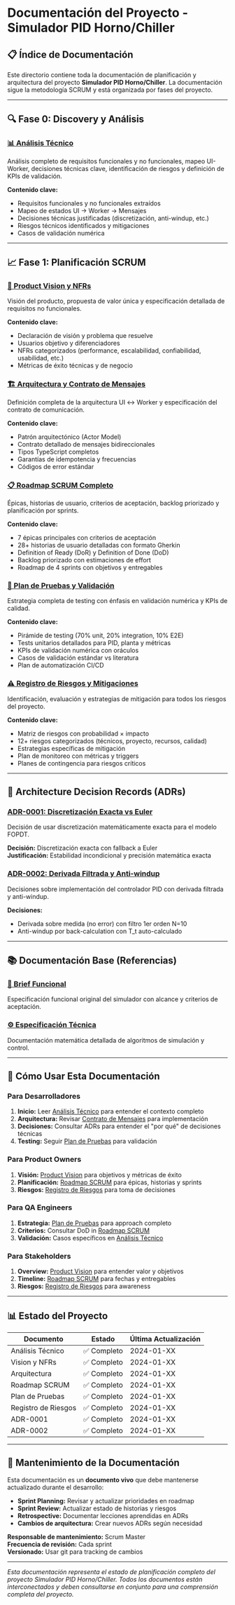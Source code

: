 # Documentación del Proyecto - Simulador PID Horno/Chiller

## 📋 Índice de Documentación

Este directorio contiene toda la documentación de planificación y arquitectura del proyecto **Simulador PID Horno/Chiller**. La documentación sigue la metodología SCRUM y está organizada por fases del proyecto.

---

## 🔍 Fase 0: Discovery y Análisis

### [📊 Análisis Técnico](./00-discovery/analysis.md)
Análisis completo de requisitos funcionales y no funcionales, mapeo UI-Worker, decisiones técnicas clave, identificación de riesgos y definición de KPIs de validación.

**Contenido clave:**
- Requisitos funcionales y no funcionales extraídos
- Mapeo de estados UI → Worker → Mensajes
- Decisiones técnicas justificadas (discretización, anti-windup, etc.)
- Riesgos técnicos identificados y mitigaciones
- Casos de validación numérica

---

## 📈 Fase 1: Planificación SCRUM

### [🎯 Product Vision y NFRs](./01-vision-nfr.md)
Visión del producto, propuesta de valor única y especificación detallada de requisitos no funcionales.

**Contenido clave:**
- Declaración de visión y problema que resuelve
- Usuarios objetivo y diferenciadores
- NFRs categorizados (performance, escalabilidad, confiabilidad, usabilidad, etc.)
- Métricas de éxito técnicas y de negocio

### [🏗️ Arquitectura y Contrato de Mensajes](./02-architecture-and-contract.md)
Definición completa de la arquitectura UI ↔ Worker y especificación del contrato de comunicación.

**Contenido clave:**
- Patrón arquitectónico (Actor Model)
- Contrato detallado de mensajes bidireccionales
- Tipos TypeScript completos
- Garantías de idempotencia y frecuencias
- Códigos de error estándar

### [📋 Roadmap SCRUM Completo](./03-scrum-roadmap.md)
Épicas, historias de usuario, criterios de aceptación, backlog priorizado y planificación por sprints.

**Contenido clave:**
- 7 épicas principales con criterios de aceptación
- 28+ historias de usuario detalladas con formato Gherkin
- Definition of Ready (DoR) y Definition of Done (DoD)
- Backlog priorizado con estimaciones de effort
- Roadmap de 4 sprints con objetivos y entregables

### [🧪 Plan de Pruebas y Validación](./04-testing-plan.md)
Estrategia completa de testing con énfasis en validación numérica y KPIs de calidad.

**Contenido clave:**
- Pirámide de testing (70% unit, 20% integration, 10% E2E)
- Tests unitarios detallados para PID, planta y métricas
- KPIs de validación numérica con oráculos
- Casos de validación estándar vs literatura
- Plan de automatización CI/CD

### [⚠️ Registro de Riesgos y Mitigaciones](./05-risks-and-mitigations.md)
Identificación, evaluación y estrategias de mitigación para todos los riesgos del proyecto.

**Contenido clave:**
- Matriz de riesgos con probabilidad × impacto
- 12+ riesgos categorizados (técnicos, proyecto, recursos, calidad)
- Estrategias específicas de mitigación
- Plan de monitoreo con métricas y triggers
- Planes de contingencia para riesgos críticos

---

## 🤔 Architecture Decision Records (ADRs)

### [ADR-0001: Discretización Exacta vs Euler](./ADR/0001-discretizacion-exacta-vs-euler.md)
Decisión de usar discretización matemáticamente exacta para el modelo FOPDT.

**Decisión:** Discretización exacta con fallback a Euler  
**Justificación:** Estabilidad incondicional y precisión matemática exacta

### [ADR-0002: Derivada Filtrada y Anti-windup](./ADR/0002-derivada-filtrada-y-anti-windup.md)  
Decisiones sobre implementación del controlador PID con derivada filtrada y anti-windup.

**Decisiones:** 
- Derivada sobre medida (no error) con filtro 1er orden N=10
- Anti-windup por back-calculation con T_t auto-calculado

---

## 📚 Documentación Base (Referencias)

### [📄 Brief Funcional](./brief_funcional_simulador_pid_markdown.md)
Especificación funcional original del simulador con alcance y criterios de aceptación.

### [⚙️ Especificación Técnica](./logica_y_matematica_version_tecnica_programador_matematico.md)
Documentación matemática detallada de algoritmos de simulación y control.

---

## 🚀 Cómo Usar Esta Documentación

### Para Desarrolladores
1. **Inicio:** Leer [Análisis Técnico](./00-discovery/analysis.md) para entender el contexto completo
2. **Arquitectura:** Revisar [Contrato de Mensajes](./02-architecture-and-contract.md) para implementación
3. **Decisiones:** Consultar ADRs para entender el "por qué" de decisiones técnicas
4. **Testing:** Seguir [Plan de Pruebas](./04-testing-plan.md) para validación

### Para Product Owners
1. **Visión:** [Product Vision](./01-vision-nfr.md) para objetivos y métricas de éxito
2. **Planificación:** [Roadmap SCRUM](./03-scrum-roadmap.md) para épicas, historias y sprints
3. **Riesgos:** [Registro de Riesgos](./05-risks-and-mitigations.md) para toma de decisiones

### Para QA Engineers
1. **Estrategia:** [Plan de Pruebas](./04-testing-plan.md) para approach completo
2. **Criterios:** Consultar DoD in [Roadmap SCRUM](./03-scrum-roadmap.md)
3. **Validación:** Casos específicos en [Análisis Técnico](./00-discovery/analysis.md)

### Para Stakeholders
1. **Overview:** [Product Vision](./01-vision-nfr.md) para entender valor y objetivos
2. **Timeline:** [Roadmap SCRUM](./03-scrum-roadmap.md) para fechas y entregables
3. **Riesgos:** [Registro de Riesgos](./05-risks-and-mitigations.md) para awareness

---

## 📊 Estado del Proyecto

| Documento | Estado | Última Actualización |
|-----------|---------|---------------------|
| Análisis Técnico | ✅ Completo | 2024-01-XX |
| Vision y NFRs | ✅ Completo | 2024-01-XX |
| Arquitectura | ✅ Completo | 2024-01-XX |
| Roadmap SCRUM | ✅ Completo | 2024-01-XX |
| Plan de Pruebas | ✅ Completo | 2024-01-XX |
| Registro de Riesgos | ✅ Completo | 2024-01-XX |
| ADR-0001 | ✅ Completo | 2024-01-XX |
| ADR-0002 | ✅ Completo | 2024-01-XX |

---

## 🔄 Mantenimiento de la Documentación

Esta documentación es un **documento vivo** que debe mantenerse actualizado durante el desarrollo:

- **Sprint Planning:** Revisar y actualizar prioridades en roadmap
- **Sprint Review:** Actualizar estado de historias y riesgos
- **Retrospective:** Documentar lecciones aprendidas en ADRs
- **Cambios de arquitectura:** Crear nuevos ADRs según necesidad

**Responsable de mantenimiento:** Scrum Master  
**Frecuencia de revisión:** Cada sprint  
**Versionado:** Usar git para tracking de cambios

---

*Esta documentación representa el estado de planificación completo del proyecto Simulador PID Horno/Chiller. Todos los documentos están interconectados y deben consultarse en conjunto para una comprensión completa del proyecto.*
